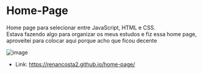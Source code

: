 # Home-Page
 Home page para selecionar entre JavaScript, HTML e CSS.
 <br>
 Estava fazendo algo para organizar os meus estudos e fiz essa home page, aproveitei para colocar aqui porque acho que ficou decente
 
 ![image](https://user-images.githubusercontent.com/105220100/187717483-608fe5d1-f553-4d6b-9435-8df76c76795a.png)
 
 - Link: https://renancosta2.github.io/home-page/
